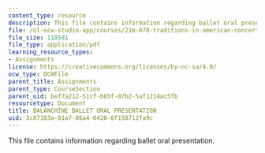 ```yaml
---
content_type: resource
description: This file contains information regarding ballet oral presentation.
file: /ol-ocw-studio-app/courses/21m-670-traditions-in-american-concert-dance-gender-and-autobiography-spring-2008/3c87103a01a786a404208f150712fa9c_MIT21M_670S08_orals.pdf
file_size: 118581
file_type: application/pdf
learning_resource_types:
- Assignments
license: https://creativecommons.org/licenses/by-nc-sa/4.0/
ocw_type: OCWFile
parent_title: Assignments
parent_type: CourseSection
parent_uid: bef7a212-51cf-b65f-87b2-5af1214ac5fb
resourcetype: Document
title: BALANCHINE BALLET ORAL PRESENTATION
uid: 3c87103a-01a7-86a4-0420-8f150712fa9c
---
```

This file contains information regarding ballet oral presentation.